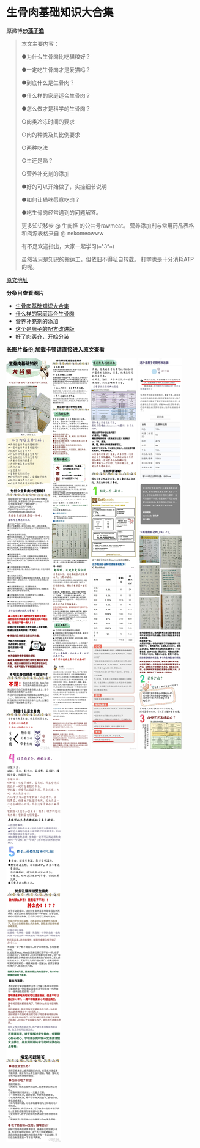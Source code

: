 # 生骨肉基础知识大合集
原微博[**@藻子渔**](https://weibo.com/littlemeying)

> 本文主要内容：
> 
> ●为什么生骨肉比吃猫粮好？
> 
> ●一定吃生骨肉才是爱猫吗？
> 
> ●到底什么是生骨肉？
> 
> ●什么样的家庭适合生骨肉？
> 
> ●怎么做才是科学的生骨肉？
> 
> ○肉类冷冻时间的要求
> 
> ○肉的种类及其比例要求
> 
> ○两种吃法
> 
> ○生还是熟？
> 
> ○营养补充剂的添加
> 
> ●好的可以开始做了，实操细节说明
> 
> ●如何让猫咪愿意吃肉？
> 
> ●吃生骨肉经常遇到的问题解答。
> 
> 更多知识移步 @ 生肉怪  的公共号rawmeat。
> 营养添加剂与常用药品表格和肉源表格来自 @ nekomeowww
> 
> 有不足欢迎指出，大家一起学习(๑°3°๑)
> 
> 虽然我只是知识的搬运工，但依旧不得私自转载。
> 打字也是十分消耗ATP的呢。

[原文地址](https://weibo.com/2774494090/H1KEIjH7c?filter=hot&root_comment_id=0&type=comment#_rnd1589166929940)

**分条目查看图片**
- [生骨肉基础知识大合集](https://github.com/GinirohikoCha/CatProblems/blob/master/%E7%8C%AB%E7%9A%84%E5%96%82%E5%85%BB/%E5%9B%BE%E7%89%87%E5%AD%98%E6%A1%A3/%E7%94%9F%E9%AA%A8%E8%82%89%E5%9F%BA%E7%A1%80%E7%9F%A5%E8%AF%86%E5%A4%A7%E5%90%88%E9%9B%86.jpg)
- [什么样的家庭适合生骨肉](https://github.com/GinirohikoCha/CatProblems/blob/master/%E7%8C%AB%E7%9A%84%E5%96%82%E5%85%BB/%E5%9B%BE%E7%89%87%E5%AD%98%E6%A1%A3/%E4%BB%80%E4%B9%88%E6%A0%B7%E7%9A%84%E5%AE%B6%E5%BA%AD%E9%80%82%E5%90%88%E7%94%9F%E9%AA%A8%E8%82%89.jpg)
- [营养补充剂的添加](https://github.com/GinirohikoCha/CatProblems/blob/master/%E7%8C%AB%E7%9A%84%E5%96%82%E5%85%BB/%E5%9B%BE%E7%89%87%E5%AD%98%E6%A1%A3/%E8%90%A5%E5%85%BB%E8%A1%A5%E5%85%85%E5%89%82%E7%9A%84%E6%B7%BB%E5%8A%A0.jpg)
- [这个是厨子的配方改进版](https://github.com/GinirohikoCha/CatProblems/blob/master/%E7%8C%AB%E7%9A%84%E5%96%82%E5%85%BB/%E5%9B%BE%E7%89%87%E5%AD%98%E6%A1%A3/%E5%A5%BD%E4%BA%86%E8%82%89%E4%B9%B0%E9%BD%90%EF%BC%8C%E5%BC%80%E5%A7%8B%E5%88%86%E8%A3%85.jpg)
- [好了肉买齐，开始分装](https://github.com/GinirohikoCha/CatProblems/blob/master/%E7%8C%AB%E7%9A%84%E5%96%82%E5%85%BB/%E5%9B%BE%E7%89%87%E5%AD%98%E6%A1%A3/%E5%A5%BD%E4%BA%86%E8%82%89%E4%B9%B0%E9%BD%90%EF%BC%8C%E5%BC%80%E5%A7%8B%E5%88%86%E8%A3%85.jpg)

**长图片备份,加载卡顿请直接进入原文查看**

![生骨肉基础知识大合集](图片存档/生骨肉基础知识大合集.jpg)
![什么样的家庭适合生骨肉](图片存档/什么样的家庭适合生骨肉.jpg)
![营养补充剂的添加](图片存档/营养补充剂的添加.jpg)
![这个是厨子的配方改进版](图片存档/这个是厨子的配方改进版.jpg)
![好了肉买齐，开始分装](图片存档/好了肉买齐，开始分装.jpg)